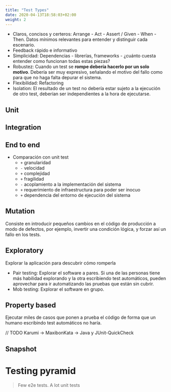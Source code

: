```yaml
---
title: "Test Types"
date: 2020-04-13T18:58:03+02:00
weight: 2
---
```


* Claros, concisos y certeros: Arrange - Act - Assert / Given - When - Then. Datos mínimos relevantes para entender y distinguir cada escenario.
* Feedback rápido e informativo
* Simplicidad: Dependencias - librerías, frameworks - ¿cuánto cuesta entender como funcionan todas estas piezas?
* Robustez: Cuando un test se **rompe debería hacerlo por un solo motivo**. Debería ser muy expresivo, señalando el motivo del fallo como para que no haga falta depurar el sistema.
* Flexibilidad: Refactoring
* Isolation: El resultado de un test no debería estar sujeto a la ejecución de otro test, deberían ser independientes a la hora de ejecutarse.

## Unit

## Integration

## End to end

* Comparación con unit test
  * `+` granularidad
  * `-` velocidad
  * `+` complejidad
  * `+` fragilidad
  * `-` acoplamiento a la implementación del sistema
  * `+` requerimiento de infraestructura para poder ser inocuo
  * `+` dependencia del entorno de ejecución del sistema 

## Mutation

Consiste en introducir pequeños cambios en el código de producción a modo de defectos, por ejemplo, invertir una condición lógica, y forzar así un fallo en los tests.

## Exploratory

Explorar la aplicación para descubrir cómo romperla

* Pair testing: Explorar el software a pares. Si una de las personas tiene más habilidad explorando y la otra escribiendo test automáticos, pueden aprovechar para ir automatizando las pruebas que están sin cubrir.
* Mob testing: Explorar el software en grupo. 

## Property based

Ejecutar miles de casos que ponen a prueba el código de forma que un humano escribindo test automáticos no haría.

// TODO Karumi -> MaxibonKata -> Java y JUnit-QuickCheck

## Snapshot

# Testing pyramid

> Few e2e tests. A lot unit tests

